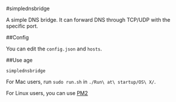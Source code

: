 #simplednsbridge

A simple DNS bridge. It can forward DNS through TCP/UDP with the specific port.

##Config

You can edit the `config.json` and `hosts`.

##Use age

`simplednsbridge `

For Mac users, run `sudo run.sh` in `./Run\ at\ startup/OS\ X/`.

For Linux users, you can use [PM2](https://github.com/unitech/pm2)
